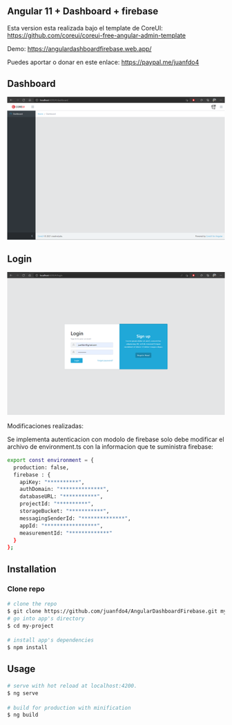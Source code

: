 ## Angular 11 + Dashboard + firebase

Esta version esta realizada bajo el template de CoreUI:
https://github.com/coreui/coreui-free-angular-admin-template

Demo: https://angulardashboardfirebase.web.app/

Puedes aportar o donar en este enlace: https://paypal.me/juanfdo4

## Dashboard
![Alt text](https://github.com/juanfdo4/AngularDashboardFirebase/blob/main/images/dashboard.png?raw=true?raw=true "Title")

## Login
![Alt text](https://github.com/juanfdo4/AngularDashboardFirebase/blob/main/images/login.png?raw=true?raw=true?raw=true "Title")

Modificaciones realizadas:

Se implementa autenticacion con modolo de firebase solo debe modificar el archivo de environment.ts con la informacion que te suministra firebase:

``` bash
export const environment = {
  production: false,
  firebase : {
    apiKey: "**********",
    authDomain: "**************",
    databaseURL: "***********",
    projectId: "**********",
    storageBucket: "***********",
    messagingSenderId: "**************",
    appId: "*****************",
    measurementId: "*************"
  }
};

```

## Installation

### Clone repo

``` bash
# clone the repo
$ git clone https://github.com/juanfdo4/AngularDashboardFirebase.git my-project
# go into app's directory
$ cd my-project

# install app's dependencies
$ npm install
```

## Usage

``` bash
# serve with hot reload at localhost:4200.
$ ng serve

# build for production with minification
$ ng build
```


